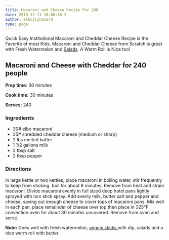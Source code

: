 ```yaml
---
title: Macaroni and Cheese Recipe For 200
date: 2019-12-11 16:06:38 Z
author: elkcityhazard
type: page
---
```


Quick Easy Institutional Macaroni and Cheddar Cheese Recipe is the Favorite of most Kids. Macaroni and Cheddar Cheese from Scratch is great with Fresh Watermelon and <a href="/wordpress/vegetables-and-salad-recipes/" rel="noopener noreferrer" target="_blank">Salads</a>. A Warm Roll is Nice too!

## Macaroni and Cheese with Cheddar for 240 people

**Prep time:** 30 minutes

**Cook time:** 30 minutes

**Serves:** 240

### Ingredients

  * 30# elbo macaroni
  * 25# shredded cheddar cheese (medium or sharp)
  * 2 lbs melted butter
  * 1 1/2 gallons milk
  * 2 tbsp salt
  * 2 tbsp pepper

### Directions

In large kettle or two kettles, place macaroni in boiling water, stir frequently to keep from sticking. boil for about 8 minutes. Remove from heat and strain macaroni. Divide macaroni evenly in full sized deep hotel pans lightly sprayed with non stick spray. Add evenly milk, butter salt and pepper and cheese, saving out enough cheese to cover tops of macaroni pans. Mix well in each pan, place remainder of cheese over top then place in 325&#8457; convection oven for about 30 minutes uncovered. Remove from oven and serve.

**Note:** Goes well with fresh watermelon, <a href="/wordpress/vegetables-and-salad-recipes/" rel="noopener noreferrer" target="_blank">veggie sticks </a>with dip, salads and a nice warm roll with butter.